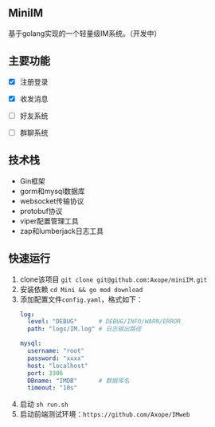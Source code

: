 ## MiniIM

基于golang实现的一个轻量级IM系统。（开发中）


## 主要功能

- [x] 注册登录
- [x] 收发消息
- [ ] 好友系统
- [ ] 群聊系统


## 技术栈

- Gin框架
- gorm和mysql数据库
- websocket传输协议
- protobuf协议
- viper配置管理工具
- zap和lumberjack日志工具


## 快速运行

1. clone该项目 `git clone git@github.com:Axope/miniIM.git`
2. 安装依赖 `cd Mini && go mod download`
3. 添加配置文件`config.yaml`，格式如下：
    ```yaml
    log:
      level: "DEBUG"      # DEBUG/INFO/WARN/ERROR
      path: "logs/IM.log" # 日志输出路径

    mysql:
      username: "root"
      password: "xxxx"
      host: "localhost"
      port: 3306
      DBname: "IMDB"      # 数据库名
      timeout: "10s"
    ```
4. 启动 `sh run.sh`
5. 启动前端测试环境：`https://github.com/Axope/IMweb`